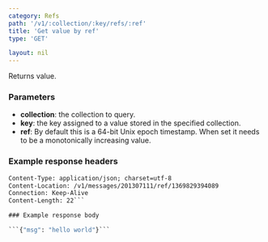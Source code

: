 ```yaml
---
category: Refs
path: '/v1/:collection/:key/refs/:ref'
title: 'Get value by ref'
type: 'GET'

layout: nil
---
```


Returns value.

### Parameters

* **collection**: the collection to query.
* **key**: the key assigned to a value stored in the specified collection.
* **ref**: By default this is a 64-bit Unix epoch timestamp. When set it needs to be a monotonically increasing value.

### Example response headers

```HTTP/1.1 200 OK
Content-Type: application/json; charset=utf-8
Content-Location: /v1/messages/201307111/ref/1369829394089
Connection: Keep-Alive
Content-Length: 22```

### Example response body

```{"msg": "hello world"}```


